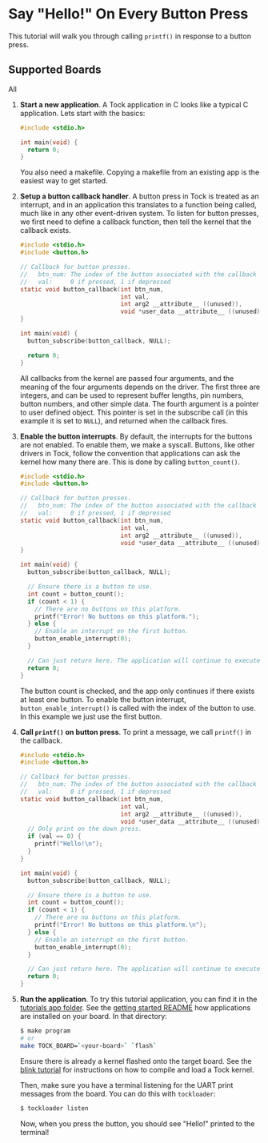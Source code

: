 Say "Hello!" On Every Button Press
==================================

This tutorial will walk you through calling `printf()` in response to a
button press.

Supported Boards
----------------
All


1. **Start a new application**. A Tock application in C looks like a typical
C application. Lets start with the basics:

    ```c
    #include <stdio.h>

    int main(void) {
      return 0;
    }
    ```

    You also need a makefile. Copying a makefile from an existing app is
    the easiest way to get started.

2. **Setup a button callback handler**. A button press in Tock is treated
as an interrupt, and in an application this translates to a function being
called, much like in any other event-driven system. To listen for button
presses, we first need to define a callback function, then tell the kernel
that the callback exists.

    ```c
    #include <stdio.h>
    #include <button.h>

    // Callback for button presses.
    //   btn_num: The index of the button associated with the callback
    //   val:     0 if pressed, 1 if depressed
    static void button_callback(int btn_num,
                                int val,
                                int arg2 __attribute__ ((unused)),
                                void *user_data __attribute__ ((unused)) ) {
    }

    int main(void) {
      button_subscribe(button_callback, NULL);

      return 0;
    }
    ```
    All callbacks from the kernel are passed four arguments, and the meaning of
    the four arguments depends on the driver. The first three are integers,
    and can be used to represent buffer lengths, pin numbers, button numbers,
    and other simple data. The fourth argument is a pointer to user defined
    object. This pointer is set in the subscribe call (in this example
    it is set to `NULL`), and returned when the callback fires.

3. **Enable the button interrupts**. By default, the interrupts for the
buttons are not enabled. To enable them, we make a syscall. Buttons, like
other drivers in Tock, follow the convention that applications can ask the
kernel how many there are. This is done by calling `button_count()`.

    ```c
    #include <stdio.h>
    #include <button.h>

    // Callback for button presses.
    //   btn_num: The index of the button associated with the callback
    //   val:     0 if pressed, 1 if depressed
    static void button_callback(int btn_num,
                                int val,
                                int arg2 __attribute__ ((unused)),
                                void *user_data __attribute__ ((unused)) ) {
    }

    int main(void) {
      button_subscribe(button_callback, NULL);

      // Ensure there is a button to use.
      int count = button_count();
      if (count < 1) {
        // There are no buttons on this platform.
        printf("Error! No buttons on this platform.");
      } else {
        // Enable an interrupt on the first button.
        button_enable_interrupt(0);
      }

      // Can just return here. The application will continue to execute.
      return 0;
    }
    ```

    The button count is checked, and the app only continues if there
    exists at least one button. To enable the button interrupt,
    `button_enable_interrupt()` is called with the index of the button
    to use. In this example we just use the first button.

4. **Call `printf()` on button press**. To print a message, we call
`printf()` in the callback.

    ```c
    #include <stdio.h>
    #include <button.h>

    // Callback for button presses.
    //   btn_num: The index of the button associated with the callback
    //   val:     0 if pressed, 1 if depressed
    static void button_callback(int btn_num,
                                int val,
                                int arg2 __attribute__ ((unused)),
                                void *user_data __attribute__ ((unused)) ) {
      // Only print on the down press.
      if (val == 0) {
        printf("Hello!\n");
      }
    }

    int main(void) {
      button_subscribe(button_callback, NULL);

      // Ensure there is a button to use.
      int count = button_count();
      if (count < 1) {
        // There are no buttons on this platform.
        printf("Error! No buttons on this platform.\n");
      } else {
        // Enable an interrupt on the first button.
        button_enable_interrupt(0);
      }

      // Can just return here. The application will continue to execute.
      return 0;
    }
    ```

5. **Run the application**. To try this tutorial application, you can find
it in the [tutorials app folder](../../userland/examples/tutorials/02_button_print).
See the [getting started README](../Getting_Started.md) how applications are installed on your board.
In that directory:

    ```bash
    $ make program
    # or
    make TOCK_BOARD=`<your-board>` `flash`
    ```

    Ensure there is already a kernel flashed onto the target board.
    See the [blink tutorial](01_running_blink.md) for instructions
    on how to compile and load a Tock kernel.

    Then, make sure you have a terminal listening for the UART print messages
    from the board. You can do this with `tockloader`:

    ```bash
    $ tockloader listen
    ```

    Now, when you press the button, you should see "Hello!" printed
    to the terminal!
